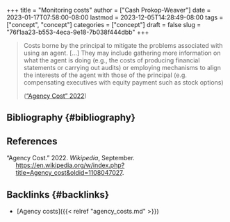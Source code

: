 +++
title = "Monitoring costs"
author = ["Cash Prokop-Weaver"]
date = 2023-01-17T07:58:00-08:00
lastmod = 2023-12-05T14:28:49-08:00
tags = ["concept", "concept"]
categories = ["concept"]
draft = false
slug = "76f1aa23-b553-4eca-9e18-7b038f444dbb"
+++

> Costs borne by the principal to mitigate the problems associated with using an agent. [...] They may include gathering more information on what the agent is doing (e.g., the costs of producing financial statements or carrying out audits) or employing mechanisms to align the interests of the agent with those of the principal (e.g. compensating executives with equity payment such as stock options)
>
> (<a href="#citeproc_bib_item_1">“Agency Cost” 2022</a>)


## Bibliography {#bibliography}

## References

<style>.csl-entry{text-indent: -1.5em; margin-left: 1.5em;}</style><div class="csl-bib-body">
  <div class="csl-entry"><a id="citeproc_bib_item_1"></a>“Agency Cost.” 2022. <i>Wikipedia</i>, September. <a href="https://en.wikipedia.org/w/index.php?title=Agency_cost&oldid=1108047027">https://en.wikipedia.org/w/index.php?title=Agency_cost&#38;oldid=1108047027</a>.</div>
</div>


## Backlinks {#backlinks}

-   [Agency costs]({{< relref "agency_costs.md" >}})
